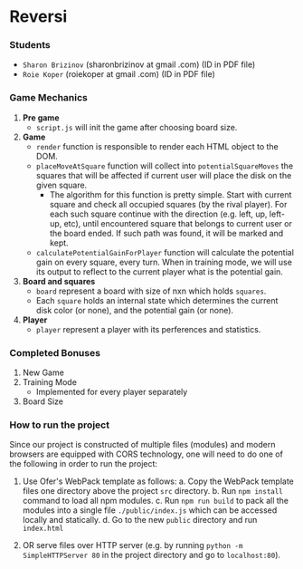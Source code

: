 # Reversi
### Students
- `Sharon Brizinov`   (sharonbrizinov at gmail .com) (ID in PDF file)
- `Roie Koper`        (roiekoper at gmail .com) (ID in PDF file)

### Game Mechanics
1. **Pre game**
    - `script.js` will init the game after choosing board size.
2. **Game**
    - `render` function is responsible to render each HTML object to the DOM.
    - `placeMoveAtSquare` function will collect into `potentialSquareMoves` the squares that will be affected if current user will place the disk on the given square. 
        -  The algorithm for this function is pretty simple. Start with current square and check all occupied squares (by the rival player). For each such square continue with the direction (e.g. left, up, left-up, etc), until encountered square that belongs to current user or the board ended. If such path was found, it will be marked and kept.
    - `calculatePotentialGainForPlayer` function will calculate the potential gain on every square, every turn. When in training mode, we will use its output to reflect to the current player what is the potential gain.
3. **Board and squares**
     - `board` represent a board with size of nxn which holds `squares`.
     -  Each `square` holds an internal state which determines the current disk color (or none), and the potential gain (or none).
3. **Player**
    - `player` represent a player with its perferences and statistics.
    
### Completed Bonuses
1. New Game
2. Training Mode 
    - Implemented for every player separately
3. Board Size

### How to run the project
Since our project is constructed of multiple files (modules) and modern browsers are equipped with CORS technology, one will need to do one of the following in order to run the project:

1. Use Ofer's WebPack template as follows:
a. Copy the WebPack template files one directory above the project `src` directory.
b. Run `npm install` command to load all npm modules.
c. Run `npm run build` to pack all the modules into a single file `./public/index.js` which can be accessed locally and statically.
d. Go to the new `public` directory and run `index.html`

2. OR serve files over HTTP server (e.g. by running `python -m SimpleHTTPServer 80` in the project directory and go to `localhost:80`).
